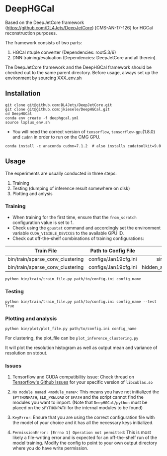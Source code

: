 DeepHGCal 
=========

Based on the DeepJetCore framework (https://github.com/DL4Jets/DeepJetCore) [CMS-AN-17-126] for HGCal reconstruction purposes.

The framework consists of two parts:
1) HGCal ntuple converter (Dependencies: root5.3/6)
2) DNN training/evaluation (Dependencies: DeepJetCore and all therein).
   
The DeepJetCore framework and the DeepHGCal framework should be checked out to the same parent directory.
Before usage, always set up the environment by sourcing XXX_env.sh

## Installation

```
git clone git@github.com:DL4Jets/DeepJetCore.git
git clone git@github.com:jkiesele/DeepHGCal.git
cd DeepHGCal
conda env create -f deephgcal.yml
source lxplus_env.sh
```

* You will need the correct version of `tensorflow`, `tensorflow-gpu`(1.8.0) and `cudnn` in order to run on the CMG GPU.
```
conda install -c anaconda cudnn=7.1.2  # also installs cudatoolkit=9.0
```


## Usage

The experiments are usually conducted in three steps:
1. Training
2. Testing (dumping of inference result somewhere on disk)
3. Plotting and anlysis

### Training

* When training for the first time, ensure that the `from_scratch` configuration value is set to 1.
* Check using the `gpustat` command and accordingly set the environment variable `CUDA_VISIBLE_DEVICES` to the available GPU ID.
* Check out off-the-shelf combinations of training configurations:

| Train File                            | Path to Config File   | Config Name                   |
| :------------------------------------:|:---------------------:|:-----------------------------:|
| bin/train/sparse_conv_clustering      | configs/Jan19cfg.ini  | single_neighbours             |
| bin/train/sparse_conv_clustering      | configs/Jan19cfg.ini  | hidden_aggregators_plusmean   |


``` 
python bin/train/train_file.py path/to/config.ini config_name
```


### Testing

```
python bin/train/train_file.py path/to/config.ini config_name --test True
```


### Plotting and analysis

```
python bin/plot/plot_file.py path/to/config.ini config_name
```

For clustering, the plot_file can be `plot_inference_clustering.py`

It will plot the resolution histogram as well as output mean and variance of resolution on stdout.


### Issues

1. Tensorflow and CUDA compatibility issue: Check thread on [Tensorflow's Github Issues](https://github.com/tensorflow/tensorflow/issues/15604) for your specific version of `libcublas.so`

2. `No module named <module_name>`: This means you have not initialized the `$PYTHONPATH`, `$LD_PRELOAD` or `$PATH` and the script cannot find the modules you want to import.
(Note that `DeepHGCal/python` must be placed on the `$PYTHONPATH` for the internal modules to be found)

3. `KeyError`: Ensure that you are using the correct configuration file with the model of your choice and it has all the necessary keys initialized.

4. `PermissionError: [Errno 1] Operation not permitted`: This is most likely a file-writing error and is expected for an off-the-shelf run of the model training. Modify the config to point to your own output directory where you do have write permission. 